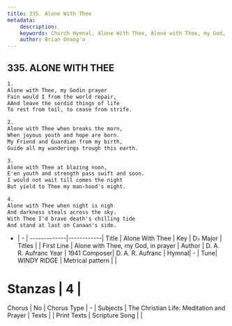 ```yaml
---
title: 335. Alone With Thee
metadata:
    description: 
    keywords: Church Hymnal, Alone With Thee, Alone with Thee, my God, in prayer, 
    author: Brian Onang'o
---
```



## 335. ALONE WITH THEE

```txt
1.
Alone with Thee, my Godin prayer 
Fain would I from the world repair, 
AAnd leave the sordid things of life 
To rest from toil, to cease from strife. 

2.
Alone with Thee when breaks the morn, 
When joyous youth and hope are born. 
My Friend and Guardian from my birth, 
Guide all my wanderings trough this earth. 

3.
Alone with Thee at blazing noon, 
E'en youth and strength pass swift and soon. 
I would not wait till comes the night 
But yield to Thee my man-hood's might. 

4.
Alone with Thee when night is nigh 
And darkness steals across the sky. 
With Thee I'd brave death's chilling tide 
And stand at last on Canaan's side.
```

- |   -  |
-------------|------------|
Title | Alone With Thee |
Key | D♭ Major |
Titles |  |
First Line | Alone with Thee, my God, in prayer |
Author | D. A. R. Aufranc
Year | 1941
Composer| D. A. R. Aufranc |
Hymnal|  - |
Tune| WINDY RIDGE |
Metrical pattern | |
# Stanzas | 4 |
Chorus | No |
Chorus Type | - |
Subjects | The Christian Life: Meditation and Prayer |
Texts |  |
Print Texts | 
Scripture Song |  |
  

